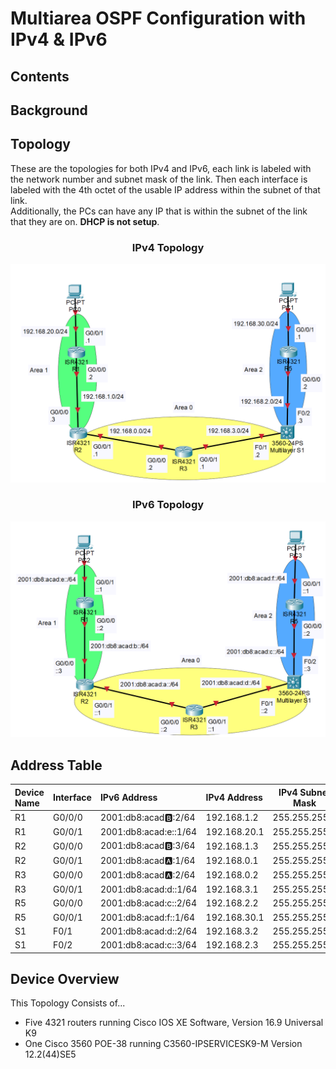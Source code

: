 # Multiarea OSPF Configuration with IPv4 & IPv6

## Contents

## Background

## Topology

These are the topologies for both IPv4 and IPv6, each link is labeled with the network number and subnet mask of the link. Then each interface is labeled with the 4th octet of the usable IP address within the subnet of that link.\
Additionally, the PCs can have any IP that is within the subnet of the link that they are on. **DHCP is not setup**.

### <center>IPv4 Topology</center>

![IPv4 Topology Image](Images\IPv4.Topology.png)

### <center>IPv6 Topology</center>

![IPv4 Topology Image](Images\IPv6.Topology.png)

## Address Table

|Device Name|Interface|IPv6 Address         |IPv4 Address|IPv4 Subnet Mask|
|:----------|:--------|:--------------------|:-----------|:--------------:|
|R1         |G0/0/0   |2001:db8:acad:b::2/64|192.168.1.2 |255.255.255.0   |
|R1         |G0/0/1   |2001:db8:acad:e::1/64|192.168.20.1|255.255.255.0   |
|R2         |G0/0/0   |2001:db8:acad:b::3/64|192.168.1.3 |255.255.255.0   |
|R2         |G0/0/1   |2001:db8:acad:a::1/64|192.168.0.1 |255.255.255.0   |
|R3         |G0/0/0   |2001:db8:acad:a::2/64|192.168.0.2 |255.255.255.0   |
|R3         |G0/0/1   |2001:db8:acad:d::1/64|192.168.3.1 |255.255.255.0   |
|R5         |G0/0/0   |2001:db8:acad:c::2/64|192.168.2.2 |255.255.255.0   |
|R5         |G0/0/1   |2001:db8:acad:f::1/64|192.168.30.1|255.255.255.0   |
|S1         |F0/1     |2001:db8:acad:d::2/64|192.168.3.2 |255.255.255.0   |
|S1         |F0/2     |2001:db8:acad:c::3/64|192.168.2.3 |255.255.255.0   |

## Device Overview

This Topology Consists of...

- Five 4321 routers running Cisco IOS XE Software, Version 16.9 Universal K9
- One Cisco 3560 POE-38 running C3560-IPSERVICESK9-M Version 12.2(44)SE5
